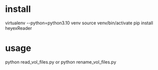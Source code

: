 # install
virtualenv --python=python3.10 venv
source venv/bin/activate
pip install heyexReader

# usage
python read_vol_files.py
or
python rename_vol_files.py
